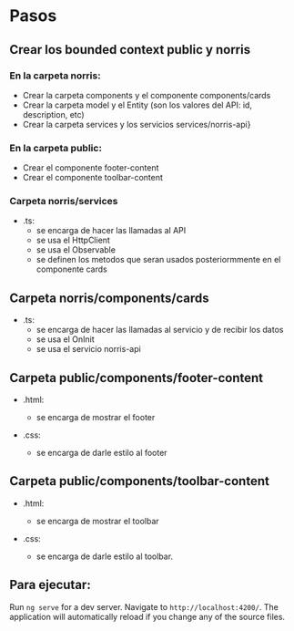 # Pasos

## Crear los bounded context public y norris

### En la carpeta norris: 
  - Crear la carpeta components y el componente components/cards
  - Crear la carpeta model y el Entity (son los valores del API: id, description, etc)
  - Crear la carpeta services y los servicios services/norris-api}

  
### En la carpeta public:
  - Crear el componente footer-content
  - Crear el componente toolbar-content


### Carpeta norris/services

- .ts:
  - se encarga de hacer las llamadas al API
  - se usa el HttpClient
  - se usa el Observable
  - se definen los metodos que seran usados posteriormmente en el componente cards

## Carpeta norris/components/cards

- .ts:
  - se encarga de hacer las llamadas al servicio y de recibir los datos
  - se usa el OnInit
  - se usa el servicio norris-api

## Carpeta public/components/footer-content

- .html:
  - se encarga de mostrar el footer
  
- .css:
  - se encarga de darle estilo al footer
  
## Carpeta public/components/toolbar-content

- .html:
  - se encarga de mostrar el toolbar

- .css:
  - se encarga de darle estilo al toolbar.

## Para ejecutar:

Run `ng serve` for a dev server. Navigate to `http://localhost:4200/`. The application will automatically reload if you change any of the source files.


